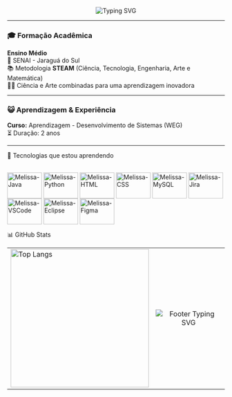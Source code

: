 <p align="center"> <img src="https://readme-typing-svg.herokuapp.com/?font=Fira+Code&size=20&pause=1000&color=EC4899&center=true&vCenter=true&width=600&lines=Olá%2C+eu+sou+a+Melissa!+😸+😺;" alt="Typing SVG" /> </p>


---

### 🎓 Formação Acadêmica

**Ensino Médio**  
🏫 SENAI - Jaraguá do Sul  
📚 Metodologia **STEAM** (Ciência, Tecnologia, Engenharia, Arte e Matemática)  
🔬🎨 Ciência e Arte combinadas para uma aprendizagem inovadora

---

### 😺 Aprendizagem & Experiência

**Curso:** Aprendizagem - Desenvolvimento de Sistemas (WEG)  
⏳ Duração: 2 anos

---
🌟 Tecnologias que estou aprendendo


<div style="display: inline-block">
  <br>
  <img align="center" alt="Melissa-Java" height="60" width="80" src="https://cdn.jsdelivr.net/gh/devicons/devicon@latest/icons/java/java-original.svg" />
  <img align="center" alt="Melissa-Python" height="60" width="80" src="https://cdn.jsdelivr.net/gh/devicons/devicon@latest/icons/python/python-original.svg" />
  <img align="center" alt="Melissa-HTML" height="60" width="80" src="https://cdn.jsdelivr.net/gh/devicons/devicon@latest/icons/html5/html5-original.svg" />
  <img align="center" alt="Melissa-CSS" height="60" width="80" src="https://cdn.jsdelivr.net/gh/devicons/devicon@latest/icons/css3/css3-original.svg" />
  <img align="center" alt="Melissa-MySQL" height="60" width="80" src="https://cdn.jsdelivr.net/gh/devicons/devicon@latest/icons/mysql/mysql-original-wordmark.svg" />
  <img align="center" alt="Melissa-Jira" height="60" width="80" src="https://cdn.jsdelivr.net/gh/devicons/devicon@latest/icons/jira/jira-original-wordmark.svg" />
  <img align="center" alt="Melissa-VSCode" height="60" width="80" src="https://cdn.jsdelivr.net/gh/devicons/devicon@latest/icons/vscode/vscode-original.svg" />
  <img align="center" alt="Melissa-Eclipse" height="60" width="80" src="https://cdn.jsdelivr.net/gh/devicons/devicon@latest/icons/eclipse/eclipse-original.svg" />
  <img align="center" alt="Melissa-Figma" height="60" width="80" src="https://cdn.jsdelivr.net/gh/devicons/devicon@latest/icons/figma/figma-original.svg" />

</div>

<br>


📊 GitHub Stats


<table>
  <tr>
    <td>
        <img src="https://github-readme-stats.vercel.app/api/top-langs/?username=melll1601&theme=radical&hide_border=false&layout=compact" alt="Top Langs" style="width: 320px;" />
    </td>
    <td>
      <p align="center"> <img src="https://readme-typing-svg.herokuapp.com/?font=Fira+Code&size=20&pause=1000&color=EC4899&center=true&vCenter=true&width=600&lines=😺+Até+logo+!+😽" alt="Footer Typing SVG" /> </p>
    </td>
  </tr>
</table>

<br>
